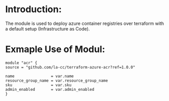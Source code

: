 # Introduction:

The module is used to deploy azure container registries over terraform with a default setup (Infrastructure as Code).

# Exmaple Use of Modul:

    module "acr" {
    source = "github.com/la-cc/terraform-azure-acr?ref=1.0.0"

    name                = var.name
    resource_group_name = var.resource_group_name
    sku                 = var.sku
    admin_enabled       = var.admin_enabled
    }
